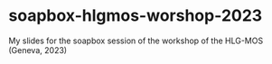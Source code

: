 # soapbox-hlgmos-worshop-2023
My slides for the soapbox session of the workshop of the HLG-MOS (Geneva, 2023)
